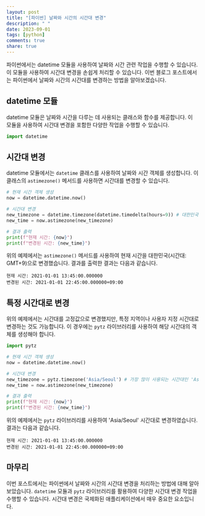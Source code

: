 ```yaml
---
layout: post
title: "[파이썬] 날짜와 시간의 시간대 변경"
description: " "
date: 2023-09-01
tags: [python]
comments: true
share: true
---
```


파이썬에서는 datetime 모듈을 사용하여 날짜와 시간 관련 작업을 수행할 수 있습니다. 이 모듈을 사용하여 시간대 변경을 손쉽게 처리할 수 있습니다. 이번 블로그 포스트에서는 파이썬에서 날짜와 시간의 시간대를 변경하는 방법을 알아보겠습니다.

## datetime 모듈

datetime 모듈은 날짜와 시간을 다루는 데 사용되는 클래스와 함수를 제공합니다. 이 모듈을 사용하여 시간대 변경을 포함한 다양한 작업을 수행할 수 있습니다.

```python
import datetime
```

## 시간대 변경

datetime 모듈에서는 `datetime` 클래스를 사용하여 날짜와 시간 객체를 생성합니다. 이 클래스의 `astimezone()` 메서드를 사용하면 시간대를 변경할 수 있습니다.

```python
# 현재 시간 객체 생성
now = datetime.datetime.now()

# 시간대 변경
new_timezone = datetime.timezone(datetime.timedelta(hours=9)) # 대한민국 시간대 (GMT+9)
new_time = now.astimezone(new_timezone)

# 결과 출력
print(f"현재 시간: {now}")
print(f"변경된 시간: {new_time}")
```

위의 예제에서는 `astimezone()` 메서드를 사용하여 현재 시간을 대한민국(시간대: GMT+9)으로 변경했습니다. 결과를 출력한 결과는 다음과 같습니다.

```
현재 시간: 2021-01-01 13:45:00.000000
변경된 시간: 2021-01-01 22:45:00.000000+09:00
```

## 특정 시간대로 변경

위의 예제에서는 시간대를 고정값으로 변경했지만, 특정 지역이나 사용자 지정 시간대로 변경하는 것도 가능합니다. 이 경우에는 `pytz` 라이브러리를 사용하여 해당 시간대의 객체를 생성해야 합니다.

```python
import pytz

# 현재 시간 객체 생성
now = datetime.datetime.now()

# 시간대 변경
new_timezone = pytz.timezone('Asia/Seoul') # 가장 많이 사용되는 시간대인 'Asia/Seoul'로 변경
new_time = now.astimezone(new_timezone)

# 결과 출력
print(f"현재 시간: {now}")
print(f"변경된 시간: {new_time}")
```

위의 예제에서는 `pytz` 라이브러리를 사용하여 'Asia/Seoul' 시간대로 변경하였습니다. 결과는 다음과 같습니다.

```
현재 시간: 2021-01-01 13:45:00.000000
변경된 시간: 2021-01-01 22:45:00.000000+09:00
```

## 마무리

이번 포스트에서는 파이썬에서 날짜와 시간의 시간대 변경을 처리하는 방법에 대해 알아보았습니다. `datetime` 모듈과 `pytz` 라이브러리를 활용하여 다양한 시간대 변경 작업을 수행할 수 있습니다. 시간대 변경은 국제화된 애플리케이션에서 매우 중요한 요소입니다.